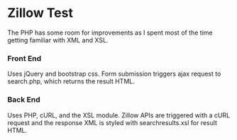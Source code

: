 # Zillow Test
The PHP has some room for improvements as I spent most of the time getting familiar with XML and XSL.

### Front End
Uses jQuery and bootstrap css. Form submission triggers ajax request to search.php, which returns the result HTML.

### Back End
Uses PHP, cURL, and the XSL module. Zillow APIs are triggered with a cURL request and the response XML is styled with searchresults.xsl for result HTML.

